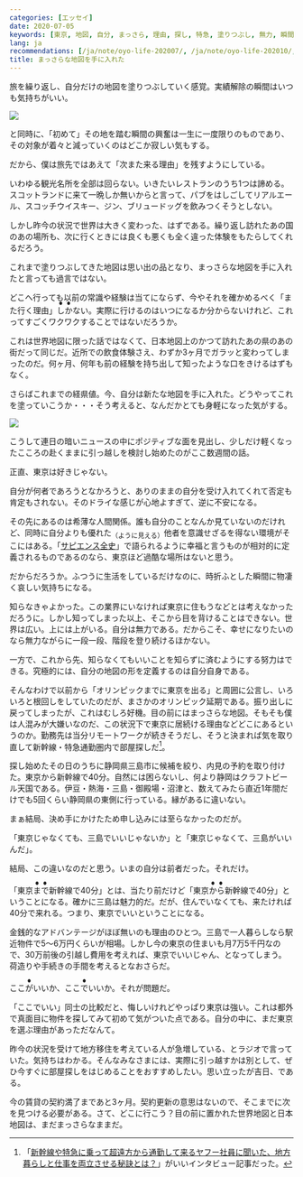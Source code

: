 ```yaml
---
categories: [エッセイ]
date: 2020-07-05
keywords: [東京, 地図, 自分, まっさら, 理由, 探し, 特急, 塗りつぶし, 無力, 瞬間]
lang: ja
recommendations: [/ja/note/oyo-life-202007/, /ja/note/oyo-life-202010/, /ja/note/relocating-to-canada/]
title: まっさらな地図を手に入れた
---
```


旅を繰り返し、自分だけの地図を塗りつぶしていく感覚。実績解除の瞬間はいつも気持ちがいい。

<a href="https://map1.maploco.com/visited-countries/mine.php?c1=m67kb7c2o0-b8jzv21btc-duvv051n9c-b33nps68e8-2rrwb9ks5c"><img src="https://map1.maploco.com/visited-countries/ml/m67kb7c2o0-b8jzv21btc-duvv051n9c-b33nps68e8-2rrwb9ks5c.gif" border=0></a>

と同時に、「初めて」その地を踏む瞬間の興奮は一生に一度限りのものであり、その対象が着々と減っていくのはどこか寂しい気もする。

だから、僕は旅先ではあえて「次また来る理由」を残すようにしている。

いわゆる観光名所を全部は回らない。いきたいレストランのうち1つは諦める。スコットランドに来て一晩しか無いからと言って、パブをはしごしてリアルエール、スコッチウイスキー、ジン、ブリュードッグを飲みつくそうとしない。

しかし昨今の状況で世界は大きく変わった、はずである。繰り返し訪れたあの国のあの場所も、次に行くときには良くも悪くも全く違った体験をもたらしてくれるだろう。

これまで塗りつぶしてきた地図は思い出の品となり、まっさらな地図を手に入れたと言っても過言ではない。

どこへ行っても以前の常識や経験は当てにならず、今やそれを確かめるべく「また行く理由」<ruby><rb>しか</rb><rp>（</rp><rt>&#x25CF;&#x25CF;</rt><rp>）</rp></ruby>ない。実際に行けるのはいつになるか分からないけれど、これってすごくワクワクすることではないだろうか。

これは世界地図に限った話ではなくて、日本地図上のかつて訪れたあの県のあの街だって同じだ。近所での飲食体験さえ、わずか3ヶ月でガラッと変わってしまったのだ。何ヶ月、何年も前の経験を持ち出して知ったような口をきけるはずもなく。

さらばこれまでの経県値。今、自分は新たな地図を手に入れた。どうやってこれを塗っていこうか・・・そう考えると、なんだかとても身軽になった気がする。

<a href="https://uub.jp/kkn/km_new.cgi?MAP=00444353444454444345344334424300133000041330044&CAT=%E7%94%9F%E6%B6%AF%E7%B5%8C%E7%9C%8C%E5%80%A4"><img src="/images/room-hunting-202006/japan-map.png"/></a>

こうして連日の暗いニュースの中にポジティブな面を見出し、少しだけ軽くなったこころの赴くままに引っ越しを検討し始めたのがここ数週間の話。

正直、東京は好きじゃない。

自分が何者であろうとなかろうと、ありのままの自分を受け入れてくれて否定も肯定もされない。そのドライな感じが心地よすぎて、逆に不安になる。

その先にあるのは希薄な人間関係。誰も自分のことなんか見ていないのだけれど、同時に自分よりも優れた<sub>（ように見える）</sub>他者を意識せざるを得ない環境がそこにはある。「[サピエンス全史](https://amzn.to/38A2WfO)」で語られるように幸福と言うものが相対的に定義されるものであるのなら、東京ほど過酷な場所はないと思う。

だからだろうか。ふつうに生活をしているだけなのに、時折ふとした瞬間に物凄く哀しい気持ちになる。

知らなきゃよかった。この業界にいなければ東京に住もうなどとは考えなかっただろうに。しかし知ってしまった以上、そこから目を背けることはできない。世界は広い。上には上がいる。自分は無力である。だからこそ、幸せになりたいのなら無力ながらに一段一段、階段を登り続けるほかない。

一方で、これから先、知らなくてもいいことを知らずに済むようにする努力はできる。究極的には、自分の地図の形を定義するのは自分自身である。

そんなわけで以前から「オリンピックまでに東京を出る」と周囲に公言し、いろいろと根回しをしていたのだが、まさかのオリンピック延期である。振り出しに戻ってしまったが、これはむしろ好機。目の前にはまっさらな地図。そもそも僕は人混みが大嫌いなのだ、この状況下で東京に居続ける理由などどこにあるというのか。勤務先は当分リモートワークが続きそうだし、そうと決まれば気を取り直して新幹線・特急通勤圏内で部屋探しだ[^1]。

探し始めたその日のうちに静岡県三島市に候補を絞り、内見の予約を取り付けた。東京から新幹線で40分。自然には困らないし、何より静岡はクラフトビール天国である。伊豆・熱海・三島・御殿場・沼津と、数えてみたら直近1年間だけでも5回くらい静岡県の東側に行っている。縁があるに違いない。

まぁ結局、決め手にかけたため申し込みには至らなかったのだが。

「東京じゃなくても、三島でいいじゃないか」と「東京じゃなくて、三島がいいんだ」。

結局、この違いなのだと思う。いまの自分は前者だった。それだけ。

「東京<ruby><rb>まで</rb><rp>（</rp><rt>&#x25CF;&#x25CF;</rt><rp>）</rp></ruby>新幹線で40分」とは、当たり前だけど「東京<ruby><rb>から</rb><rp>（</rp><rt>&#x25CF;&#x25CF;</rt><rp>）</rp></ruby>新幹線で40分」ということになる。確かに三島は魅力的だ。だが、住んでいなくても、来たければ40分で来れる。つまり、東京でいいということになる。

金銭的なアドバンテージがほぼ無いのも理由のひとつ。三島で一人暮らしなら駅近物件で5〜6万円くらいが相場。しかし今の東京の住まいも月7万5千円なので、30万前後の引越し費用を考えれば、東京でいいじゃん、となってしまう。荷造りや手続きの手間を考えるとなおさらだ。

ここ<ruby><rb>が</rb><rp>（</rp><rt>&#x25CF;</rt><rp>）</rp></ruby>いいか、ここ<ruby><rb>で</rb><rp>（</rp><rt>&#x25CF;</rt><rp>）</rp></ruby>いいか。それが問題だ。

「ここでいい」同士の比較だと、悔しいけれどやっぱり東京は強い。これは都外で真面目に物件を探してみて初めて気がついた点である。自分の中に、まだ東京を選ぶ理由があっただなんて。

昨今の状況を受けて地方移住を考えている人が急増している、とラジオで言っていた。気持ちはわかる。そんなみなさまには、実際に引っ越すかは別として、ぜひ今すぐに部屋探しをはじめることをおすすめしたい。思い立ったが吉日、である。

今の賃貸の契約満了まであと3ヶ月。契約更新の意思はないので、そこまでに次を見つける必要がある。さて、どこに行こう？目の前に置かれた世界地図と日本地図は、まだまっさらなままだ。

[^1]: 「[新幹線や特急に乗って超遠方から通勤して来るヤフー社員に聞いた、地方暮らしと仕事を両立させる秘訣とは？](https://about.yahoo.co.jp/hr/linotice/20190207.html)」がいいインタビュー記事だった。
